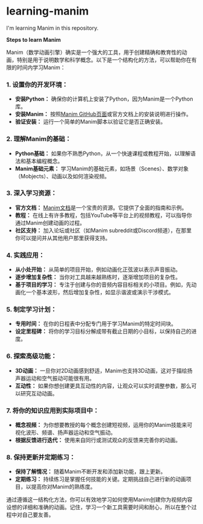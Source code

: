 # learning-manim
I'm learning Manim in this repository.

**Steps to learn Manim**

Manim（数学动画引擎）确实是一个强大的工具，用于创建精确和教育性的动画，特别是用于说明数学和科学概念。以下是一个结构化的方法，可以帮助你在有限的时间内学习Manim：

### 1. 设置你的开发环境：
- **安装Python：** 确保你的计算机上安装了Python，因为Manim是一个Python库。
- **安装Manim：** 按照[Manim GitHub页面](https://github.com/3b1b/manim)或官方文档上的安装说明进行操作。
- **验证安装：** 运行一个简单的Manim脚本以验证它是否正确安装。

### 2. 理解Manim的基础：
- **Python基础：** 如果你不熟悉Python，从一个快速课程或教程开始，以理解语法和基本编程概念。
- **Manim基础元素：** 学习Manim的基础元素，如场景（Scenes）、数学对象（Mobjects）、动画以及如何渲染视频。

### 3. 深入学习资源：
- **官方文档：** [Manim文档](https://docs.manim.community/en/stable/)是一个宝贵的资源。它提供了全面的指南和示例。
- **教程：** 在线上有许多教程，包括YouTube等平台上的视频教程，可以指导你通过Manim创建动画的过程。
- **社区支持：** 加入论坛或社区（如Manim subreddit或Discord频道），在那里你可以提问并从其他用户那里获得支持。

### 4. 实践应用：
- **从小处开始：** 从简单的项目开始，例如动画化正弦波以表示声音振动。
- **逐步增加复杂性：** 当你对工具越来越熟练时，逐渐增加项目的复杂性。
- **基于项目的学习：** 专注于创建与你的音频内容目标相关的小项目。例如，先动画化一个基本波形，然后增加复杂性，如显示谐波或演示干涉模式。

### 5. 制定学习计划：
- **专用时间：** 在你的日程表中分配专门用于学习Manim的特定时间块。
- **设定里程碑：** 将你的学习目标分解成带有截止日期的小目标，以保持自己的进度。

### 6. 探索高级功能：
- **3D动画：** 一旦你对2D动画感到舒适，Manim也支持3D动画，这对于描绘扬声器运动和空气振动可能很有用。
- **互动性：** 如果你想创建更具互动性的内容，让观众可以实时调整参数，那么可以研究互动动画。

### 7. 将你的知识应用到实际项目中：
- **概念视频：** 为你想要教授的每个概念创建短视频，运用你的Manim技能来可视化波形、频谱、扬声器运动和空气振动。
- **根据反馈进行迭代：** 使用来自同行或测试观众的反馈来完善你的动画。

### 8. 保持更新并定期练习：
- **保持了解情况：** 随着Manim不断开发和添加新功能，跟上更新。
- **定期练习：** 持续练习是掌握任何技能的关键。定期挑战自己进行新的动画项目，以提高你对Manim的熟练度。

通过遵循这一结构化方法，你可以有效地学习如何使用Manim创建你为视频内容设想的详细和准确的动画。记住，学习一个新工具需要时间和耐心，所以在整个过程中对自己要友善。
